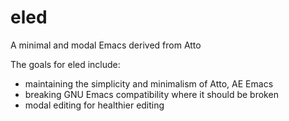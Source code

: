 # eled
A minimal and modal Emacs derived from Atto

The goals for eled include:
* maintaining the simplicity and minimalism of Atto, AE Emacs
* breaking GNU Emacs compatibility where it should be broken
* modal editing for healthier editing